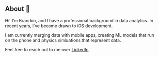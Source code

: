 ## About 👋
Hi!  I'm Brandon, and I have a professional background in data analytics.  In recent years, I've become drawn to iOS development. 

I am currently merging data with mobile apps, creating ML models that run on the phone and physics simluations that represent data.

Feel free to reach out to me over [LinkedIn](https://www.linkedin.com/in/brandon-knox-cs/)

<!--
**bkdevart/bkdevart** is a ✨ _special_ ✨ repository because its `README.md` (this file) appears on your GitHub profile.

Here are some ideas to get you started:

- 🔭 I’m currently working on ...
- 🌱 I’m currently learning ...
- 👯 I’m looking to collaborate on ...
- 🤔 I’m looking for help with ...
- 💬 Ask me about ...
- 📫 How to reach me: ...
- 😄 Pronouns: ...
- ⚡ Fun fact: ...
-->
